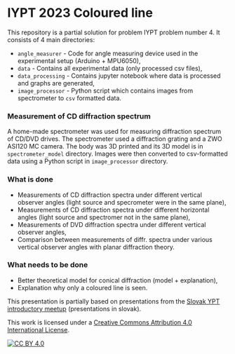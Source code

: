 # IYPT 2023 Coloured line
This repository is a partial solution for problem IYPT problem number 4. It consists of 4 main directories:

- `angle_measurer` - Code for angle measuring device used in the experimental setup (Arduino + MPU6050), 
- `data` - Contains all experimental data (only processed csv files),
- `data_processing` - Contains jupyter notebook where data is processed and graphs are generated,
- `image_processor` - Python script which contains images from spectrometer to `csv` formatted data.

### Measurement of CD diffraction spectrum
A home-made spectrometer was used for measuring diffraction spectrum of CD/DVD drives. The spectrometer used a diffraction grating and a ZWO ASI120 MC camera. The body was 3D printed and its 3D model is in `spectrometer_model` directory. Images were then converted to csv-formatted data using a Python script in `image_processor` directory.
### What is done
* Measurements of CD diffraction spectra under different vertical observer angles (light source and specrometer were in the same plane),
* Measurements of CD diffraction spectra under different horizontal angles (light source and spectromer not in the same plane),
* Measurements of DVD diffraction spectra under different vertical observer angles,
* Comparison between measurements of diffr. spectra under various vertical observer angles with planar diffraction theory.
### What needs to be done
* Better theoretical model for conical diffraction (model + explanation),
* Explanation why only a coloured line is seen.

This presentation is partially based on presentations from the [Slovak YPT introductory meetup](tmfsr.sk/sk/aktuality/227) (presentations in slovak).

This work is licensed under a
[Creative Commons Attribution 4.0 International License][cc-by].

[![CC BY 4.0][cc-by-image]][cc-by]

[cc-by]: http://creativecommons.org/licenses/by/4.0/
[cc-by-image]: https://i.creativecommons.org/l/by/4.0/88x31.png
[cc-by-shield]: https://img.shields.io/badge/License-CC%20BY%204.0-lightgrey.svg
